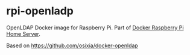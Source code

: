 # rpi-openladp

OpenLDAP Docker image for Raspberry Pi. Part of [Docker Raspberry Pi Home Server](https://github.com/bingen/rpi_docker_home_server).

Based on https://github.com/osixia/docker-openldap
